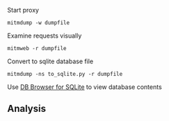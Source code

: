 Start proxy

    mitmdump -w dumpfile

Examine requests visually

    mitmweb -r dumpfile

Convert to sqlite database file

    mitmdump -ns to_sqlite.py -r dumpfile

Use [DB Browser for SQLite](https://sqlitebrowser.org/) to view database contents

## Analysis
